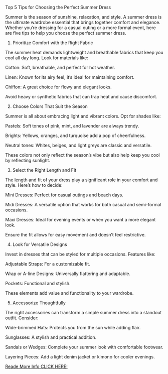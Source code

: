 Top 5 Tips for Choosing the Perfect Summer Dress

Summer is the season of sunshine, relaxation, and style. A summer dress is the ultimate wardrobe essential that brings together comfort and elegance. Whether you’re dressing for a casual outing or a more formal event, here are five tips to help you choose the perfect summer dress.

1. Prioritize Comfort with the Right Fabric

The summer heat demands lightweight and breathable fabrics that keep you cool all day long. Look for materials like:

Cotton: Soft, breathable, and perfect for hot weather.

Linen: Known for its airy feel, it’s ideal for maintaining comfort.

Chiffon: A great choice for flowy and elegant looks.

Avoid heavy or synthetic fabrics that can trap heat and cause discomfort.

2. Choose Colors That Suit the Season

Summer is all about embracing light and vibrant colors. Opt for shades like:

Pastels: Soft tones of pink, mint, and lavender are always trendy.

Brights: Yellows, oranges, and turquoise add a pop of cheerfulness.

Neutral tones: Whites, beiges, and light greys are classic and versatile.

These colors not only reflect the season’s vibe but also help keep you cool by reflecting sunlight.

3. Select the Right Length and Fit

The length and fit of your dress play a significant role in your comfort and style. Here’s how to decide:

Mini Dresses: Perfect for casual outings and beach days.

Midi Dresses: A versatile option that works for both casual and semi-formal occasions.

Maxi Dresses: Ideal for evening events or when you want a more elegant look.

Ensure the fit allows for easy movement and doesn’t feel restrictive.

4. Look for Versatile Designs

Invest in dresses that can be styled for multiple occasions. Features like:

Adjustable Straps: For a customizable fit.

Wrap or A-line Designs: Universally flattering and adaptable.

Pockets: Functional and stylish.

These elements add value and functionality to your wardrobe.

5. Accessorize Thoughtfully

The right accessories can transform a simple summer dress into a standout outfit. Consider:

Wide-brimmed Hats: Protects you from the sun while adding flair.

Sunglasses: A stylish and practical addition.

Sandals or Wedges: Complete your summer look with comfortable footwear.

Layering Pieces: Add a light denim jacket or kimono for cooler evenings.

[Reade More Info CLICK HERE!](https://rangilafashion.com/collections/summer-dresses-for-women)
